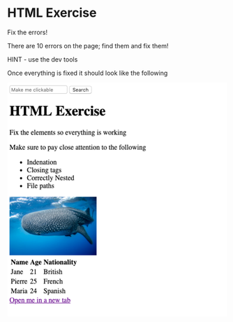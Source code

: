 # HTML Exercise

Fix the errors!

There are 10 errors on the page; find them and fix them!

HINT - use the dev tools

Once everything is fixed it should look like the following

![HTML Solutions](./resources/html-exercise.png)